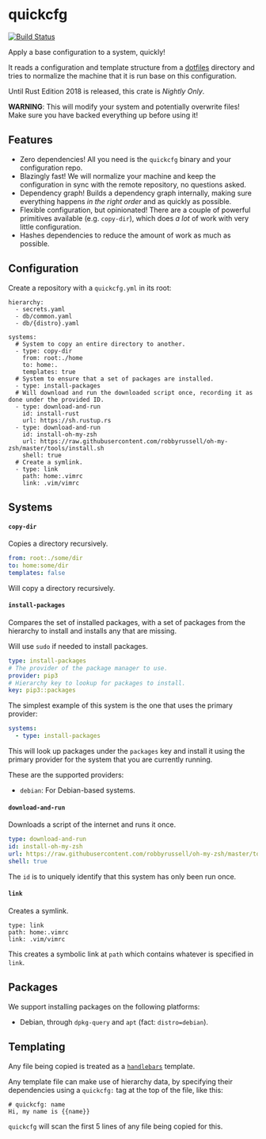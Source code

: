 # quickcfg
[![Build Status](https://travis-ci.org/udoprog/quickcfg.svg?branch=master)](https://travis-ci.org/udoprog/quickcfg)

Apply a base configuration to a system, quickly!

It reads a configuration and template structure from a [dotfiles] directory and tries to normalize
the machine that it is run base on this configuration.

Until Rust Edition 2018 is released, this crate is _Nightly Only_.

**WARNING**:
This will modify your system and potentially overwrite files!
Make sure you have backed everything up before using it!

[dotfiles]: https://github.com/udoprog/dotfiles

## Features

* Zero dependencies! All you need is the `quickcfg` binary and your configuration repo.
* Blazingly fast! We will normalize your machine and keep the configuration in sync with the remote
  repository, no questions asked.
* Dependency graph! Builds a dependency graph internally, making sure everything happens _in the
  right order_ and as quickly as possible.
* Flexible configuration, but opinionated!
  There are a couple of powerful primitives available (e.g. `copy-dir`), which does _a lot_ of work
  with very little configuration.
* Hashes dependencies to reduce the amount of work as much as possible.

## Configuration

Create a repository with a `quickcfg.yml` in its root:

```
hierarchy:
  - secrets.yaml
  - db/common.yaml
  - db/{distro}.yaml

systems:
  # System to copy an entire directory to another.
  - type: copy-dir
    from: root:./home
    to: home:.
    templates: true
  # System to ensure that a set of packages are installed.
  - type: install-packages
  # Will download and run the downloaded script once, recording it as done under the provided ID.
  - type: download-and-run
    id: install-rust
    url: https://sh.rustup.rs
  - type: download-and-run
    id: install-oh-my-zsh
    url: https://raw.githubusercontent.com/robbyrussell/oh-my-zsh/master/tools/install.sh
    shell: true
  # Create a symlink.
  - type: link
    path: home:.vimrc
    link: .vim/vimrc
```

## Systems

#### `copy-dir`

Copies a directory recursively.

```yaml
from: root:./some/dir
to: home:some/dir
templates: false
```

Will copy a directory recursively.

#### `install-packages`

Compares the set of installed packages, with a set of packages from the hierarchy to install and
installs any that are missing.

Will use `sudo` if needed to install packages.

```yaml
type: install-packages
# The provider of the package manager to use.
provider: pip3
# Hierarchy key to lookup for packages to install.
key: pip3::packages
```

The simplest example of this system is the one that uses the primary provider:

```yaml
systems:
  - type: install-packages
```

This will look up packages under the `packages` key and install it using the primary provider for
the system that you are currently running.

These are the supported providers:

 * `debian`: For Debian-based systems.

#### `download-and-run`

Downloads a script of the internet and runs it once.

```yaml
type: download-and-run
id: install-oh-my-zsh
url: https://raw.githubusercontent.com/robbyrussell/oh-my-zsh/master/tools/install.sh
shell: true
```

The `id` is to uniquely identify that this system has only been run once.

#### `link`

Creates a symlink.

```
type: link
path: home:.vimrc
link: .vim/vimrc
```

This creates a symbolic link at `path` which contains whatever is specified in `link`.

## Packages

We support installing packages on the following platforms:

* Debian, through `dpkg-query` and `apt` (fact: `distro=debian`).

## Templating

Any file being copied is treated as a [`handlebars`] template.

Any template file can make use of hierarchy data, by specifying their dependencies using
a `quickcfg:` tag at the top of the file, like this:

```
# quickcfg: name
Hi, my name is {{name}}
```

`quickcfg` will scan the first 5 lines of any file being copied for this.

[`handlebars`]: https://handlebarsjs.com/
